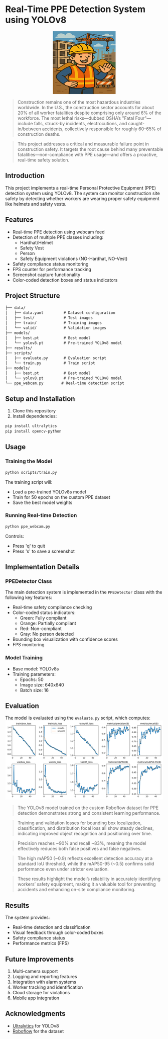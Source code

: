 # Real-Time PPE Detection System using YOLOv8
<div align="center">
  <img src="assets/worker.png" alt="Worker with PPE" width="200" height="200">
</div>

> Construction remains one of the most hazardous industries worldwide. In the U.S., the construction sector accounts for about 20% of all worker fatalities despite comprising only around 6% of the workforce. The most lethal risks—dubbed OSHA’s "Fatal Four"—include falls, struck-by incidents, electrocutions, and caught-in/between accidents, collectively responsible for roughly 60–65% of construction deaths.

>This project addresses a critical and measurable failure point in construction safety. It targets the root cause behind many preventable fatalities—non-compliance with PPE usage—and offers a proactive, real-time safety solution.


## Introduction

This project implements a real-time Personal Protective Equipment (PPE) detection system using YOLOv8. The system can monitor construction site safety by detecting whether workers are wearing proper safety equipment like helmets and safety vests.

## Features

- Real-time PPE detection using webcam feed
- Detection of multiple PPE classes including:
  - Hardhat/Helmet
  - Safety Vest
  - Person
  - Safety Equipment violations (NO-Hardhat, NO-Vest)
- Safety compliance status monitoring
- FPS counter for performance tracking
- Screenshot capture functionality
- Color-coded detection boxes and status indicators

## Project Structure

```
├── data/
│   ├── data.yaml         # Dataset configuration
│   ├── test/             # Test images
│   ├── train/            # Training images
│   └── valid/            # Validation images
├── models/
│   ├── best.pt           # Best model 
│   └── yolov8.pt         # Pre-trained YOLOv8 model
├── results/
├── scripts/
│   ├── evaluate.py       # Evaluation script
│   └── train.py          # Train script
├── models/
│   ├── best.pt           # Best model 
│   └── yolov8.pt         # Pre-trained YOLOv8 model
└── ppe_webcam.py        # Real-time detection script
```

## Setup and Installation

1. Clone this repository
2. Install dependencies:
```bash
pip install ultralytics
pip install opencv-python
```

## Usage

### Training the Model
```bash
python scripts/train.py
```
The training script will:
- Load a pre-trained YOLOv8s model
- Train for 50 epochs on the custom PPE dataset
- Save the best model weights

### Running Real-time Detection
```bash
python ppe_webcam.py
```

Controls:
- Press 'q' to quit
- Press 's' to save a screenshot

## Implementation Details

### PPEDetector Class
The main detection system is implemented in the `PPEDetector` class with the following key features:

- Real-time safety compliance checking
- Color-coded status indicators:
  - Green: Fully compliant
  - Orange: Partially compliant
  - Red: Non-compliant
  - Gray: No person detected
- Bounding box visualization with confidence scores
- FPS monitoring

### Model Training
- Base model: YOLOv8s
- Training parameters:
  - Epochs: 50
  - Image size: 640x640
  - Batch size: 16

## Evaluation
The model is evaluated using the `evaluate.py` script, which computes:
![Alt text](assets/results.png)

>The YOLOv8 model trained on the custom Roboflow dataset for PPE detection demonstrates strong and consistent learning performance.

> Training and validation losses for bounding box localization, classification, and distribution focal loss all show steady declines, indicating improved object recognition and positioning over time.

>Precision reaches \~90% and recall \~83%, meaning the model effectively reduces both false positives and false negatives. 

> The high mAP50 (\~0.9) reflects excellent detection accuracy at a standard IoU threshold, while the mAP50-95 (\~0.5) confirms solid performance even under stricter evaluation. 

> These results highlight the model’s reliability in accurately identifying workers’ safety equipment, making it a valuable tool for preventing accidents and enhancing on-site compliance monitoring.

## Results

The system provides:
- Real-time detection and classification
- Visual feedback through color-coded boxes
- Safety compliance status
- Performance metrics (FPS)

## Future Improvements

1. Multi-camera support
2. Logging and reporting features
3. Integration with alarm systems
4. Worker tracking and identification
5. Cloud storage for violations
6. Mobile app integration


## Acknowledgments

- [Ultralytics](https://docs.ultralytics.com) for YOLOv8
- [Roboflow](https://universe.roboflow.com) for the dataset
